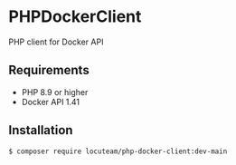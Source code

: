 # PHPDockerClient
PHP client for Docker API

## Requirements

* PHP 8.9 or higher
* Docker API 1.41

## Installation

`
$ composer require locuteam/php-docker-client:dev-main
`
